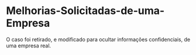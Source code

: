 # Melhorias-Solicitadas-de-uma-Empresa
O caso foi retirado, e modificado para ocultar informações confidenciais, de uma empresa real. 
